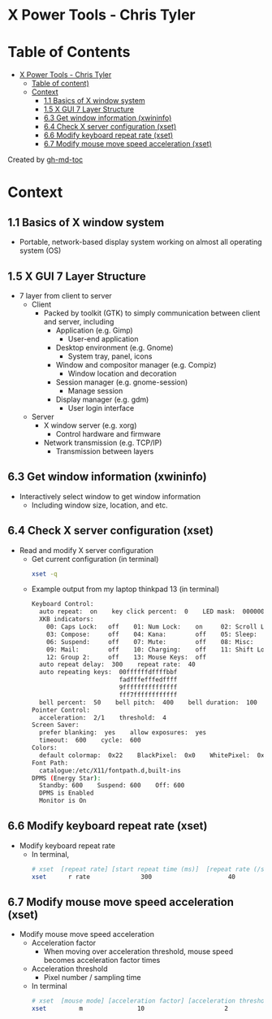 # X Power Tools - Chris Tyler

Table of Contents
=================

* [X Power Tools - Chris Tyler](#x-power-tools---chris-tyler)
   * [Table of content)](#table-of-content)
   * [Context](#context)
      * [1.1 Basics of X window system](#11-basics-of-x-window-system)
      * [1.5 X GUI 7 Layer Structure](#15-x-gui-7-layer-structure)
      * [6.3 Get window information (xwininfo)](#63-get-window-information-xwininfo)
      * [6.4 Check X server configuration (xset)](#64-check-x-server-configuration-xset)
      * [6.6 Modify keyboard repeat rate (xset)](#66-modify-keyboard-repeat-rate-xset)
      * [6.7 Modify mouse move speed acceleration (xset)](#67-modify-mouse-move-speed-acceleration-xset)

Created by [gh-md-toc](https://github.com/ekalinin/github-markdown-toc)

# Context

## 1.1 Basics of X window system
- Portable, network-based display system working on almost all operating system (OS)

## 1.5 X GUI 7 Layer Structure
- 7 layer from client to server
    - Client
        - Packed by toolkit (GTK) to simply communication between client and server, including
            - Application (e.g. Gimp)
                - User-end application
            - Desktop environment (e.g. Gnome)
                - System tray, panel, icons
            - Window and compositor manager (e.g. Compiz)
                - Window location and decoration
            - Session manager (e.g. gnome-session)
                - Manage session
            - Display manager (e.g. gdm)
                - User login interface
    - Server
        - X window server (e.g. xorg)
            - Control hardware and firmware
        - Network transmission (e.g. TCP/IP)
            - Transmission between layers

## 6.3 Get window information (xwininfo)
- Interactively select window to get window information
    - Including window size, location, and etc.

## 6.4 Check X server configuration (xset)
- Read and modify X server configuration
    - Get current configuration (in terminal)
        ```bash
        xset -q
        ```
    - Example output from my laptop thinkpad 13 (in terminal)
        ```bash
        Keyboard Control:
          auto repeat:  on    key click percent:  0    LED mask:  00000002
          XKB indicators:
            00: Caps Lock:   off    01: Num Lock:    on     02: Scroll Lock: off
            03: Compose:     off    04: Kana:        off    05: Sleep:       off
            06: Suspend:     off    07: Mute:        off    08: Misc:        off
            09: Mail:        off    10: Charging:    off    11: Shift Lock:  off
            12: Group 2:     off    13: Mouse Keys:  off
          auto repeat delay:  300    repeat rate:  40
          auto repeating keys:  00ffffffdffffbbf
                                fadfffefffedffff
                                9fffffffffffffff
                                fff7ffffffffffff
          bell percent:  50    bell pitch:  400    bell duration:  100
        Pointer Control:
          acceleration:  2/1    threshold:  4
        Screen Saver:
          prefer blanking:  yes    allow exposures:  yes
          timeout:  600    cycle:  600
        Colors:
          default colormap:  0x22    BlackPixel:  0x0    WhitePixel:  0xffffff
        Font Path:
          catalogue:/etc/X11/fontpath.d,built-ins
        DPMS (Energy Star):
          Standby: 600    Suspend: 600    Off: 600
          DPMS is Enabled
          Monitor is On
        ```

## 6.6 Modify keyboard repeat rate (xset)
- Modify keyboard repeat rate
    - In terminal,
        ```bash
        # xset  [repeat rate] [start repeat time (ms)]  [repeat rate (/sec)]
        xset      r rate              300                     40
        ```

## 6.7 Modify mouse move speed acceleration (xset)
- Modify mouse move speed acceleration
    - Acceleration factor
        - When moving over acceleration threshold, mouse speed becomes acceleration factor times
    - Acceleration threshold
        - Pixel number / sampling time
    - In terminal
        ```bash
        # xset  [mouse mode] [acceleration factor] [acceleration threshold]
        xset         m               10                      2
        ```
